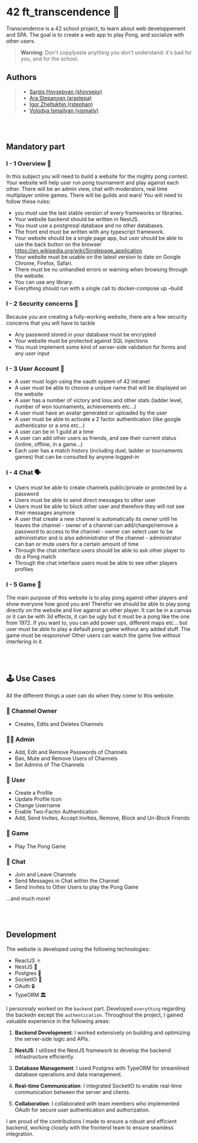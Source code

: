 # 42 ft_transcendence :ping_pong:

Transcendence is a 42 school project, to learn about web developpement and SPA. The goal is to create a web app 
to play Pong, and socialize with other users.

> **Warning**: Don't copy/paste anything you don't understand: it's bad for you, and for the school.

## Authors

> * [Sargis Hovsepyan (shovsepy)](https://github.com/Sargis-Hovsepyan)
> * [Ara Stepanyan (arastepa)](https://github.com/arastepa)
> * [Igor Zheltukhin (rstephan)](https://github.com/Gilliam6)
> * [Volodya Ismailyan (vismaily)](https://github.com/nenieiri)

<br>
<br>

## Mandatory part

### I - 1 Overview :ping_pong:

In this subject you will need to build a website for the mighty pong contest.
Your website will help user run pong tournament and play against each other.
There will be an admin view, chat with moderators, real time multiplayer online
games. There will be guilds and wars! You will need to follow these rules:

-   you must use the last stable version of every frameworks or libraries.
-   Your website backend should be written in NestJS.
-   You must use a postgresql database and no other databases.
-   The front end must be written with any typescript framework.
-   Your website should be a single page app, but user should be able to use the back
    button on the browser https://en.wikipedia.org/wiki/Singlepage_application
-   Your website must be usable on the latest version to date on Google Chrome,
    Firefox, Safari.
-   There must be no unhandled errors or warning when browsing through the website.
-   You can use any library.
-   Everything should run with a single call to docker-compose up –build

### I - 2 Security concerns :guard:

Because you are creating a fully-working website, there are a few security concerns that
you will have to tackle

-   Any password stored in your database must be encrypted
-   Your website must be protected against SQL injections
-   You must implement some kind of server-side validation for forms and any user
    input

### I - 3 User Account :adult:

-   A user must login using the oauth system of 42 intranet
-   A user must be able to choose a unique name that will be displayed on the website
-   A user has a number of victory and loss and other stats (ladder level, number of
    won tournaments, achievements etc...)
-   A user must have an avatar generated or uploaded by the user
-   A user must be able to activate a 2 factor authentication (like google authenticator
    or a sms etc...)
-   A user can be in 1 guild at a time
-   A user can add other users as friends, and see their current status (online, offline,
    in a game...)
-   Each user has a match history (including duel, ladder or tournaments games) that
    can be consulted by anyone logged-in

### I - 4 Chat :speaking_head:

-   Users must be able to create channels public/private or protected by a password
-   Users must be able to send direct messages to other user
-   Users must be able to block other user and therefore they will not see their messages
    anymore
-   A user that create a new channel is automatically its owner until he leaves the
    channel - owner of a channel can add/change/remove a password to access to the channel - owner can select user to be administrator and is also administrator of the
    channel - administrator can ban or mute users for a certain amount of time
-   Through the chat interface users should be able to ask other player to do a Pong
    match
-   Through the chat interface users must be able to see other players profiles


### I - 5 Game :ping_pong: 

The main purpose of this website is to play pong against other players and show everyone
how good you are!
Therefor we should be able to play pong directly on the website and live against an
other player.
It can be in a canvas or it can be with 3d effects, it can be ugly but it must be a pong
like the one from 1972.
If you want to, you can add power ups, different maps etc... but user must be able to
play a default pong game without any added stuff.
The game must be responsive!
Other users can watch the game live without interfering in it.

<br>
<br>

## :joystick: Use Cases

All the different things a user can do when they come to this website:

### :house_with_garden: Channel Owner
- Creates, Edits and Deletes Channels

### :technologist: Admin
- Add, Edit and Remove Passwords of Channels
- Ban, Mute and Remove Users of Channels
- Set Admins of The Channels

### :elf: User
- Create a Profile
- Update Profile Icon
- Change Username
- Enable Two-Factor Authentication
- Add, Send Invites, Accept Invities, Remove, Block and Un-Block Friends

### :ping_pong: Game
- Play The Pong Game

### :speech_balloon: Chat
- Join and Leave Channels
- Send Messages in Chat within the Channel
- Send Invites to Other Users to play the Pong Game

...and much more!

<br>
<br>

## Development

The website is developed using the following technologies:

- ReactJS ⚛️
- NestJS 🐤
- Postgres 🐘
- SocketIO 🧊
- OAuth 🔒
- TypeORM 🏛️ 

I personnaly worked on the `backend` part. Developed `everything` regarding the backedn 
except the `authentication`. Throughout the project, I gained valuable experience in the 
following areas:

1. **Backend Development**: I worked extensively on building and optimizing the server-side logic and APIs.

2. **NestJS**: I utilized the NestJS framework to develop the backend infrastructure efficiently.

3. **Database Management**: I used Postgres with TypeORM for streamlined database operations and data management.

4. **Real-time Communication**: I integrated SocketIO to enable real-time communication between the server and clients.

5. **Collaboration**: I collaborated with team members who implemented OAuth for secure user authentication and authorization.

I am proud of the contributions I made to ensure a robust and efficient backend, working closely with the frontend team to ensure seamless integration.